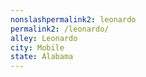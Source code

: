 ```yaml
---
﻿nonslashpermalink2: leonardo
permalink2: /leonardo/
alley: Leonardo
city: Mobile
state: Alabama
---
```

